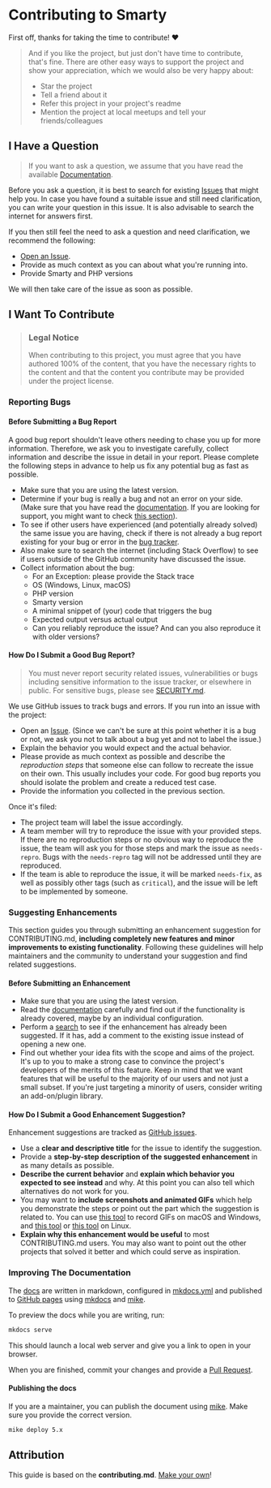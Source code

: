 # Contributing to Smarty

First off, thanks for taking the time to contribute! ❤️

> And if you like the project, but just don't have time to contribute, that's fine. There are other easy ways to support the project and show your appreciation, which we would also be very happy about:
> - Star the project
> - Tell a friend about it
> - Refer this project in your project's readme
> - Mention the project at local meetups and tell your friends/colleagues

## I Have a Question

> If you want to ask a question, we assume that you have read the available [Documentation](https://smarty-php.github.io/smarty).

Before you ask a question, it is best to search for existing [Issues](https://github.com/smarty-php/smarty/issues) that might help you. 
In case you have found a suitable issue and still need clarification, you can write your question in this issue. 
It is also advisable to search the internet for answers first.

If you then still feel the need to ask a question and need clarification, we recommend the following:

- [Open an Issue](https://github.com/smarty-php/smarty/issues/new).
- Provide as much context as you can about what you're running into.
- Provide Smarty and PHP versions

We will then take care of the issue as soon as possible.

## I Want To Contribute

> ### Legal Notice
> When contributing to this project, you must agree that you have authored 100% of the content, 
> that you have the necessary rights to the content and that the content you contribute may be provided under the project license.

### Reporting Bugs

#### Before Submitting a Bug Report

A good bug report shouldn't leave others needing to chase you up for more information. Therefore, we ask you to 
investigate carefully, collect information and describe the issue in detail in your report. Please complete the 
following steps in advance to help us fix any potential bug as fast as possible.

- Make sure that you are using the latest version.
- Determine if your bug is really a bug and not an error on your side. (Make sure that you have read the [documentation](https://smarty-php.github.io/smarty). If you are looking for support, you might want to check [this section](#i-have-a-question)).
- To see if other users have experienced (and potentially already solved) the same issue you are having, check if there is not already a bug report existing for your bug or error in the [bug tracker](https://github.com/smarty-php/smarty/issues?q=label%3Abug).
- Also make sure to search the internet (including Stack Overflow) to see if users outside of the GitHub community have discussed the issue.
- Collect information about the bug:
  - For an Exception: please provide the Stack trace
  - OS (Windows, Linux, macOS)
  - PHP version
  - Smarty version
  - A minimal snippet of (your) code that triggers the bug
  - Expected output versus actual output
  - Can you reliably reproduce the issue? And can you also reproduce it with older versions?

#### How Do I Submit a Good Bug Report?

> You must never report security related issues, vulnerabilities or bugs including sensitive information to the issue tracker, or elsewhere in public. 
> For sensitive bugs, please see [SECURITY.md](SECURITY.md).

We use GitHub issues to track bugs and errors. If you run into an issue with the project:

- Open an [Issue](https://github.com/smarty-php/smarty/issues/new). (Since we can't be sure at this point whether it is a bug or not, we ask you not to talk about a bug yet and not to label the issue.)
- Explain the behavior you would expect and the actual behavior.
- Please provide as much context as possible and describe the *reproduction steps* that someone else can follow to recreate the issue on their own. This usually includes your code. For good bug reports you should isolate the problem and create a reduced test case.
- Provide the information you collected in the previous section.

Once it's filed:

- The project team will label the issue accordingly.
- A team member will try to reproduce the issue with your provided steps. If there are no reproduction steps or no obvious way to reproduce the issue, the team will ask you for those steps and mark the issue as `needs-repro`. Bugs with the `needs-repro` tag will not be addressed until they are reproduced.
- If the team is able to reproduce the issue, it will be marked `needs-fix`, as well as possibly other tags (such as `critical`), and the issue will be left to be implemented by someone.



### Suggesting Enhancements

This section guides you through submitting an enhancement suggestion for CONTRIBUTING.md, **including completely new features and minor improvements to existing functionality**. Following these guidelines will help maintainers and the community to understand your suggestion and find related suggestions.


#### Before Submitting an Enhancement

- Make sure that you are using the latest version.
- Read the [documentation](https://smarty-php.github.io/smarty) carefully and find out if the functionality is already covered, maybe by an individual configuration.
- Perform a [search](https://github.com/smarty-php/smarty/issues) to see if the enhancement has already been suggested. If it has, add a comment to the existing issue instead of opening a new one.
- Find out whether your idea fits with the scope and aims of the project. It's up to you to make a strong case to convince the project's developers of the merits of this feature. Keep in mind that we want features that will be useful to the majority of our users and not just a small subset. If you're just targeting a minority of users, consider writing an add-on/plugin library.


#### How Do I Submit a Good Enhancement Suggestion?

Enhancement suggestions are tracked as [GitHub issues](https://github.com/smarty-php/smarty/issues).

- Use a **clear and descriptive title** for the issue to identify the suggestion.
- Provide a **step-by-step description of the suggested enhancement** in as many details as possible.
- **Describe the current behavior** and **explain which behavior you expected to see instead** and why. At this point you can also tell which alternatives do not work for you.
- You may want to **include screenshots and animated GIFs** which help you demonstrate the steps or point out the part which the suggestion is related to. You can use [this tool](https://www.cockos.com/licecap/) to record GIFs on macOS and Windows, and [this tool](https://github.com/colinkeenan/silentcast) or [this tool](https://github.com/GNOME/byzanz) on Linux.
- **Explain why this enhancement would be useful** to most CONTRIBUTING.md users. You may also want to point out the other projects that solved it better and which could serve as inspiration.


### Improving The Documentation

The [docs](docs/index.md) are written in markdown, configured in [mkdocs.yml](mkdocs.yml) and published 
to [GitHub pages](https://smarty-php.github.io/smarty) using [mkdocs](https://www.mkdocs.org/) and [mike](https://github.com/jimporter/mike).

To preview the docs while you are writing, run:
```bash
mkdocs serve
```
This should launch a local web server and give you a link to open in your browser.

When you are finished, commit your changes and provide a [Pull Request](https://docs.github.com/en/pull-requests/collaborating-with-pull-requests/proposing-changes-to-your-work-with-pull-requests/creating-a-pull-request).

#### Publishing the docs
If you are a maintainer, you can publish the document using [mike](https://github.com/jimporter/mike). Make sure you provide the correct version.

```bash
mike deploy 5.x
```

## Attribution
This guide is based on the **contributing.md**. [Make your own](https://contributing.md/)!
